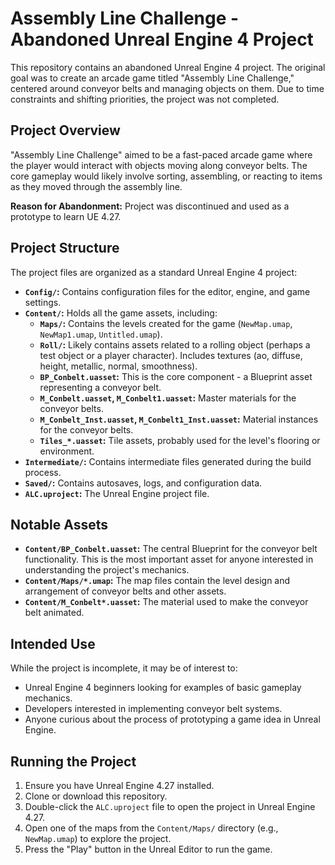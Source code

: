 # Assembly Line Challenge - Abandoned Unreal Engine 4 Project

This repository contains an abandoned Unreal Engine 4 project. The original goal was to create an arcade game titled "Assembly Line Challenge," centered around conveyor belts and managing objects on them.  Due to time constraints and shifting priorities, the project was not completed.

## Project Overview

"Assembly Line Challenge" aimed to be a fast-paced arcade game where the player would interact with objects moving along conveyor belts. The core gameplay would likely involve sorting, assembling, or reacting to items as they moved through the assembly line.

**Reason for Abandonment:** Project was discontinued and used as a prototype to learn UE 4.27.

## Project Structure

The project files are organized as a standard Unreal Engine 4 project:

*   **`Config/`:** Contains configuration files for the editor, engine, and game settings.
*   **`Content/`:** Holds all the game assets, including:
    *   **`Maps/`:** Contains the levels created for the game (`NewMap.umap`, `NewMap1.umap`, `Untitled.umap`).
    *   **`Roll/`:** Likely contains assets related to a rolling object (perhaps a test object or a player character). Includes textures (ao, diffuse, height, metallic, normal, smoothness).
    *   **`BP_Conbelt.uasset`:** This is the core component - a Blueprint asset representing a conveyor belt.
    *   **`M_Conbelt.uasset`, `M_Conbelt1.uasset`:** Master materials for the conveyor belts.
    *   **`M_Conbelt_Inst.uasset`, `M_Conbelt1_Inst.uasset`:** Material instances for the conveyor belts.
    *   **`Tiles_*.uasset`:** Tile assets, probably used for the level's flooring or environment.
*   **`Intermediate/`:** Contains intermediate files generated during the build process.
*   **`Saved/`:**  Contains autosaves, logs, and configuration data.
*   **`ALC.uproject`:** The Unreal Engine project file.

## Notable Assets

*   **`Content/BP_Conbelt.uasset`:** The central Blueprint for the conveyor belt functionality. This is the most important asset for anyone interested in understanding the project's mechanics.
*   **`Content/Maps/*.umap`:** The map files contain the level design and arrangement of conveyor belts and other assets.
*   **`Content/M_Conbelt*.uasset`:** The material used to make the conveyor belt animated.

## Intended Use

While the project is incomplete, it may be of interest to:

*   Unreal Engine 4 beginners looking for examples of basic gameplay mechanics.
*   Developers interested in implementing conveyor belt systems.
*   Anyone curious about the process of prototyping a game idea in Unreal Engine.

## Running the Project

1.  Ensure you have Unreal Engine 4.27 installed.
2.  Clone or download this repository.
3.  Double-click the `ALC.uproject` file to open the project in Unreal Engine 4.27.
4.  Open one of the maps from the `Content/Maps/` directory (e.g., `NewMap.umap`) to explore the project.
5.  Press the "Play" button in the Unreal Editor to run the game.
